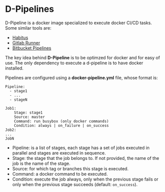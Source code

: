 # D-Pipelines

D-Pipeline is a docker image specialized to execute docker CI/CD tasks. Some similar tools are:

- [Habitus](http://www.habitus.io/)
- [Gitlab Runner](http://docs.gitlab.com/ce/ci/yaml/README.html#gitlab-ci-yml)
- [Bitbucket Pipelines](https://confluence.atlassian.com/bitbucket/configure-bitbucket-pipelines-yml-792298910.html)

The key idea behind __D-Pipeline__ is to be optimzed for docker and for easy of use. The only dependency to execute a d-pipeline is to have docker installed.

Pipelines are configured using a __docker-pipeline.yml__ file, whose format is:

```
Pipeline: 
  - stage1
  - ...
  - stageN

Job1:
    Stage: stage1 
    Source: master
    Command: run busybox (only docker commands)
    Condition: always | on_failure | on_success
Job2:
...
JobN
```

- Pipeline: is a list of stages, each stage has a set of jobs executed in parallel and stages are executed in sequence.
- Stage: the stage that the job belongs to. If not provided, the name of the job is the name of the stage.
- Source: for which tag or branches this stage is executed.
- Command: a docker command to be executed.
- Condition: execute the job always, only when the previous stage fails or only when the previous stage succeeds (default: `on_success`).
